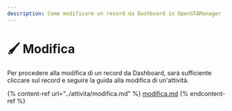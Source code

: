 ```yaml
---
description: Come modificare un record da Dashboard in OpenSTAManager
---
```


# 🖌 Modifica

Per procedere alla modifica di un record da Dashboard, sarà sufficiente cliccare sul record e seguire la guida alla modifica di un'attività.

{% content-ref url="../attivita/modifica.md" %}
[modifica.md](../attivita/modifica.md)
{% endcontent-ref %}
